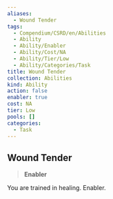 ```yaml
---
aliases:
  - Wound Tender
tags:
  - Compendium/CSRD/en/Abilities
  - Ability
  - Ability/Enabler
  - Ability/Cost/NA
  - Ability/Tier/Low
  - Ability/Categories/Task
title: Wound Tender
collection: Abilities
kind: Ability
action: false
enabler: true
cost: NA
tier: Low
pools: []
categories:
  - Task
---
```

## Wound Tender  
>**Enabler**
  
You are trained in healing. Enabler.